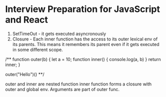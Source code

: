 # Interview Preparation for JavaScript and React

1. SetTimeOut - it gets executed asyncronously
2. Closure - Each inner function has the access to its outer lexical env of its parents. This means it remembers its parent even if it gets executed in some different scope.

/**
function outer(b) {
    let a = 10;
    function inner() {
        console.log(a, b)
    }
    return inner;
}

outer("Hello")()
**/

outer and inner are nested function inner function forms a closure with outer and global env. Arguments are part of outer func.